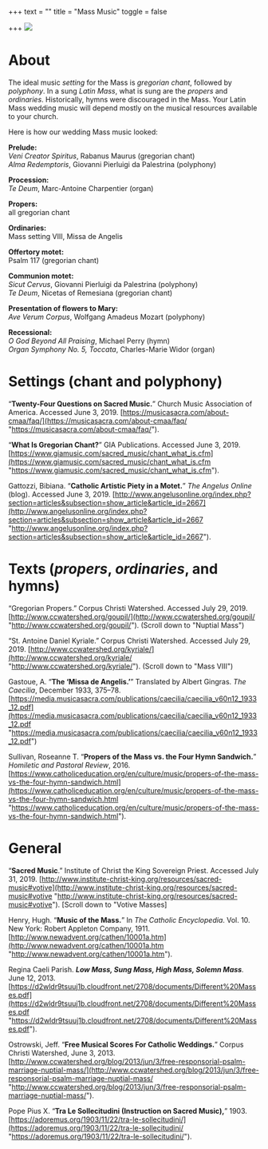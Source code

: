 +++
text = ""
title = "Mass Music"
toggle = false

+++
![](/uploads/introit.png)

# About

The ideal music _setting_ for the Mass is _gregorian chant_, followed by _polyphony_. In a sung _Latin Mass_, what is sung are the _propers_ and _ordinaries_. Historically, hymns were discouraged in the Mass. Your Latin Mass wedding music will depend mostly on the musical resources available to your church.

Here is how our wedding Mass music looked:

**Prelude:**  
_Veni Creator Spiritus_, Rabanus Maurus (gregorian chant)  
_Alma Redemptoris_, Giovanni Pierluigi da Palestrina (polyphony)

**Procession:**  
_Te Deum_, Marc-Antoine Charpentier (organ)

**Propers:**  
all gregorian chant

**Ordinaries:**  
Mass setting VIII, Missa de Angelis

**Offertory motet:**  
Psalm 117 (gregorian chant)

**Communion motet:**  
_Sicut Cervus_, Giovanni Pierluigi da Palestrina (polyphony)  
_Te Deum_, Nicetas of Remesiana (gregorian chant)

**Presentation of flowers to Mary:**  
_Ave Verum Corpus_, Wolfgang Amadeus Mozart (polyphony)

**Recessional:**  
_O God Beyond All Praising_, Michael Perry (hymn)  
_Organ Symphony No. 5, Toccata_, Charles-Marie Widor (organ)

# Settings (chant and polyphony)

“**Twenty-Four Questions on Sacred Music.**” Church Music Association of America. Accessed June 3, 2019. [https://musicasacra.com/about-cmaa/faq/](https://musicasacra.com/about-cmaa/faq/ "https://musicasacra.com/about-cmaa/faq/").

“**What Is Gregorian Chant?**” GIA Publications. Accessed June 3, 2019. [https://www.giamusic.com/sacred_music/chant_what_is.cfm](https://www.giamusic.com/sacred_music/chant_what_is.cfm "https://www.giamusic.com/sacred_music/chant_what_is.cfm").

Gattozzi, Bibiana. “**Catholic Artistic Piety in a Motet.**” _The Angelus Online_ (blog). Accessed June 3, 2019. [http://www.angelusonline.org/index.php?section=articles&subsection=show_article&article_id=2667](http://www.angelusonline.org/index.php?section=articles&subsection=show_article&article_id=2667 "http://www.angelusonline.org/index.php?section=articles&subsection=show_article&article_id=2667").

# Texts (_propers_, _ordinaries_, and hymns)

“Gregorian Propers.” Corpus Christi Watershed. Accessed July 29, 2019. [http://www.ccwatershed.org/goupil/](http://www.ccwatershed.org/goupil/ "http://www.ccwatershed.org/goupil/"). (Scroll down to "Nuptial Mass")

“St. Antoine Daniel Kyriale.” Corpus Christi Watershed. Accessed July 29, 2019. [http://www.ccwatershed.org/kyriale/](http://www.ccwatershed.org/kyriale/ "http://www.ccwatershed.org/kyriale/"). (Scroll down to "Mass VIII")

Gastoue, A. “**The ‘Missa de Angelis.’**” Translated by Albert Gingras. _The Caecilia_, December 1933, 375–78. [https://media.musicasacra.com/publications/caecilia/caecilia_v60n12_1933_12.pdf](https://media.musicasacra.com/publications/caecilia/caecilia_v60n12_1933_12.pdf "https://media.musicasacra.com/publications/caecilia/caecilia_v60n12_1933_12.pdf")

Sullivan, Roseanne T. “**Propers of the Mass vs. the Four Hymn Sandwich.**” _Homiletic and Pastoral Review_, 2016. [https://www.catholiceducation.org/en/culture/music/propers-of-the-mass-vs-the-four-hymn-sandwich.html](https://www.catholiceducation.org/en/culture/music/propers-of-the-mass-vs-the-four-hymn-sandwich.html "https://www.catholiceducation.org/en/culture/music/propers-of-the-mass-vs-the-four-hymn-sandwich.html").

# General

“**Sacred Music**.” Institute of Christ the King Sovereign Priest. Accessed July 31, 2019. [http://www.institute-christ-king.org/resources/sacred-music#votive](http://www.institute-christ-king.org/resources/sacred-music#votive "http://www.institute-christ-king.org/resources/sacred-music#votive"). \[Scroll down to "Votive Masses\]

Henry, Hugh. “**Music of the Mass.**” In _The Catholic Encyclopedia_. Vol. 10. New York: Robert Appleton Company, 1911. [http://www.newadvent.org/cathen/10001a.htm](http://www.newadvent.org/cathen/10001a.htm "http://www.newadvent.org/cathen/10001a.htm").

Regina Caeli Parish. **_Low Mass, Sung Mass, High Mass, Solemn Mass_**_._ June 12, 2013. [https://d2wldr9tsuuj1b.cloudfront.net/2708/documents/Different%20Masses.pdf](https://d2wldr9tsuuj1b.cloudfront.net/2708/documents/Different%20Masses.pdf "https://d2wldr9tsuuj1b.cloudfront.net/2708/documents/Different%20Masses.pdf").

Ostrowski, Jeff. “**Free Musical Scores For Catholic Weddings.**” Corpus Christi Watershed, June 3, 2013. [http://www.ccwatershed.org/blog/2013/jun/3/free-responsorial-psalm-marriage-nuptial-mass/](http://www.ccwatershed.org/blog/2013/jun/3/free-responsorial-psalm-marriage-nuptial-mass/ "http://www.ccwatershed.org/blog/2013/jun/3/free-responsorial-psalm-marriage-nuptial-mass/").

Pope Pius X. “**Tra Le Sollecitudini (Instruction on Sacred Music),**” 1903. [https://adoremus.org/1903/11/22/tra-le-sollecitudini/](https://adoremus.org/1903/11/22/tra-le-sollecitudini/ "https://adoremus.org/1903/11/22/tra-le-sollecitudini/").
